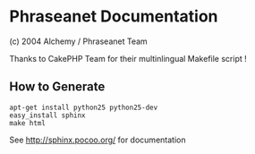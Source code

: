 # Phraseanet Documentation
(c) 2004 Alchemy / Phraseanet Team

Thanks to CakePHP Team for their multinlingual Makefile script !

## How to Generate
```
apt-get install python25 python25-dev
easy_install sphinx
make html
```

See http://sphinx.pocoo.org/ for documentation

